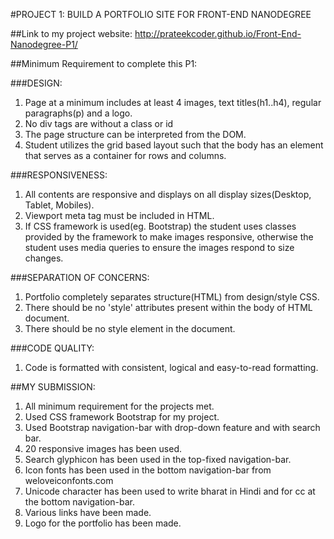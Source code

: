#PROJECT 1: BUILD A PORTFOLIO SITE FOR FRONT-END NANODEGREE

##Link to my project website:
http://prateekcoder.github.io/Front-End-Nanodegree-P1/

##Minimum Requirement to complete this P1:

###DESIGN:
 1. Page at a minimum includes at least 4 images, text titles(h1..h4),
 regular paragraphs(p) and a logo.
 2. No div tags are without a class or id
 3. The page structure can be interpreted from the DOM.
 4. Student utilizes the grid based layout such that the body has an element that
 serves as a container for rows and columns.

###RESPONSIVENESS:
 1. All contents are responsive and displays on all display sizes(Desktop, Tablet,
    Mobiles).
 2. Viewport meta tag must be included in HTML.
 3. If CSS framework is used(eg. Bootstrap) the student uses classes provided by
    the framework to make images responsive, otherwise the student uses media queries
    to ensure the images respond to size changes.

###SEPARATION OF CONCERNS:
  1. Portfolio completely separates structure(HTML) from design/style CSS.
  2. There should be no 'style' attributes present within the body of HTML document.
  3. There should be no style element in the document.

###CODE QUALITY:
  1. Code is formatted with consistent, logical and easy-to-read formatting.

##MY SUBMISSION:
  1. All minimum requirement for the projects met.
  2. Used CSS framework Bootstrap for my project.
  3. Used Bootstrap navigation-bar with drop-down feature and with search bar.
  4. 20 responsive images has been used.
  5. Search glyphicon has been used in the top-fixed navigation-bar.
  6. Icon fonts has been used in the bottom navigation-bar from weloveiconfonts.com
  7. Unicode character has been used to write bharat in Hindi and for cc at the bottom
    navigation-bar.
  8. Various links have been made.
  9. Logo for the portfolio has been made.   
